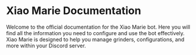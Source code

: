 # Xiao Marie Documentation

Welcome to the official documentation for the Xiao Marie bot. Here you will find all the information you need to configure and use the bot effectively. Xiao Marie is designed to help you manage grinders, configurations, and more within your Discord server.

